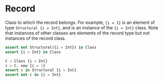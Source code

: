 # Record

Class to which the record belongs. For example, `{i = 1}` is an element of type `Structural {i = Int}`, and is an instance of the `{i = Int}` class.
Note that instances of other classes are elements of the record type but not instances of the record class.

```python
assert not Structural({i = Int}) in Class
assert {i = Int} in Class

C = Class {i = Int}
c = C. new {i = 1}
assert c in Structural {i = Int}
assert not c in {i = Int}
```